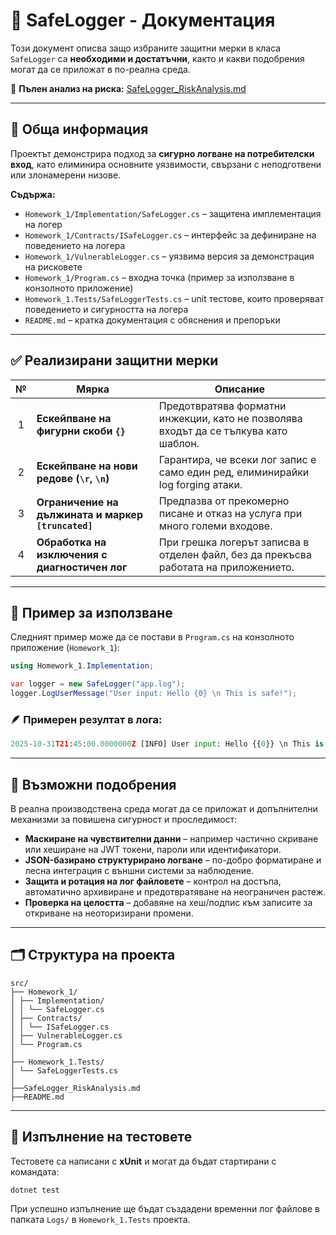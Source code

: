 ﻿# 🧾 SafeLogger - Документация 

Този документ описва защо избраните защитни мерки в класа  `SafeLogger` са **необходими и достатъчни**, както и какви подобрения могат да се приложат в по-реална среда.

📄 **Пълен анализ на риска:** [SafeLogger_RiskAnalysis.md](src/SafeLogger_RiskAnalysis.md)

---

## 📘 Обща информация

Проектът демонстрира подход за **сигурно логване на потребителски вход**, като елиминира основните уязвимости, свързани с неподготвени или злонамерени низове.

**Съдържа:**
- `Homework_1/Implementation/SafeLogger.cs` – защитена имплементация на логер  
- `Homework_1/Contracts/ISafeLogger.cs` – интерфейс за дефиниране на поведението на логера  
- `Homework_1/VulnerableLogger.cs` – уязвима версия за демонстрация на рисковете  
- `Homework_1/Program.cs` – входна точка (пример за използване в конзолното приложение)  
- `Homework_1.Tests/SafeLoggerTests.cs` – unit тестове, които проверяват поведението и сигурността на логера  
- `README.md` – кратка документация с обяснения и препоръки  

---

## ✅ Реализирани защитни мерки
|  №  | Мярка                                               | Описание                                                                             |
| :-: | --------------------------------------------------- | ------------------------------------------------------------------------------------ |
|  1  | **Ескейпване на фигурни скоби `{}`**                | Предотвратява форматни инжекции, като не позволява входът да се тълкува като шаблон. |
|  2  | **Ескейпване на нови редове (`\r`, `\n`)**          | Гарантира, че всеки лог запис е само един ред, елиминирайки log forging атаки.       |
|  3  | **Ограничение на дължината и маркер `[truncated]`** | Предпазва от прекомерно писане и отказ на услуга при много големи входове.           |
|  4  | **Обработка на изключения с диагностичен лог**      | При грешка логерът записва в отделен файл, без да прекъсва работата на приложението. |

---

## 🧰 Пример за използване
Следният пример може да се постави в `Program.cs` на конзолното приложение (`Homework_1`):
```csharp
using Homework_1.Implementation;

var logger = new SafeLogger("app.log");
logger.LogUserMessage("User input: Hello {0} \n This is safe!");
```
### 🪶 Примерен резултат в лога:
```python
2025-10-31T21:45:00.0000000Z [INFO] User input: Hello {{0}} \n This is safe!
```

---

## 🚀 Възможни подобрения
В реална производствена среда могат да се приложат и допълнителни механизми за повишена сигурност и проследимост:
 - **Маскиране на чувствителни данни** – например частично скриване или хеширане на JWT токени, пароли или идентификатори.
 - **JSON-базирано структурирано логване** – по-добро форматиране и лесна интеграция с външни системи за наблюдение.
 - **Защита и ротация на лог файловете** – контрол на достъпа, автоматично архивиране и предотвратяване на неограничен растеж.
 - **Проверка на целостта** – добавяне на хеш/подпис към записите за откриване на неоторизирани промени.

---

## 🗂️ Структура на проекта

```
src/
├── Homework_1/
│ ├── Implementation/
│ │ └── SafeLogger.cs
│ ├── Contracts/
│ │ └── ISafeLogger.cs
│ ├── VulnerableLogger.cs
│ └── Program.cs
│
├── Homework_1.Tests/
│ └── SafeLoggerTests.cs
│
├──SafeLogger_RiskAnalysis.md
├──README.md
```
---

## 🧪 Изпълнение на тестовете

Тестовете са написани с **xUnit** и могат да бъдат стартирани с командата:

```bash
dotnet test
```
При успешно изпълнение ще бъдат създадени временни лог файлове в папката `Logs/` в `Homework_1.Tests` проекта.
